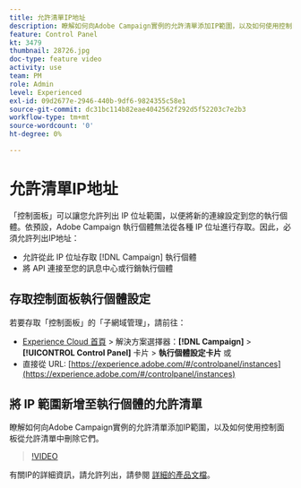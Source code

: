 ```yaml
---
title: 允許清單IP地址
description: 瞭解如何向Adobe Campaign實例的允許清單添加IP範圍，以及如何使用控制面板從允許清單中刪除它們。
feature: Control Panel
kt: 3479
thumbnail: 28726.jpg
doc-type: feature video
activity: use
team: PM
role: Admin
level: Experienced
exl-id: 09d2677e-2946-440b-9df6-9824355c58e1
source-git-commit: dc31bc114b82eae4042562f292d5f52203c7e2b3
workflow-type: tm+mt
source-wordcount: '0'
ht-degree: 0%

---
```


# 允許清單IP地址

「控制面板」可以讓您允許列出 IP 位址範圍，以便將新的連線設定到您的執行個體。依預設，Adobe Campaign 執行個體無法從各種 IP 位址進行存取。因此，必須允許列出IP地址：

* 允許從此 IP 位址存取 [!DNL Campaign] 執行個體
* 將 API 連接至您的訊息中心或行銷執行個體

## 存取控制面板執行個體設定

若要存取「控制面板」的「子網域管理」，請前往：

* [Experience Cloud 首頁](https://experience.adobe.com/#/home) > 解決方案選擇器：**[!DNL Campaign]** > **[!UICONTROL Control Panel]** 卡片 > **執行個體設定卡片**
或
* 直接從 URL: [https://experience.adobe.com/#/controlpanel/instances](https://experience.adobe.com/#/controlpanel/instances)

## 將 IP 範圍新增至執行個體的允許清單

瞭解如何向Adobe Campaign實例的允許清單添加IP範圍，以及如何使用控制面板從允許清單中刪除它們。

>[!VIDEO](https://video.tv.adobe.com/v/28726?quality=12)

有關IP的詳細資訊，請允許列出，請參閱 [詳細的產品文檔](https://experienceleague.adobe.com/docs/control-panel/using/sftp-management/ip-range-allow-listing.html?lang=zh-Hant)。
